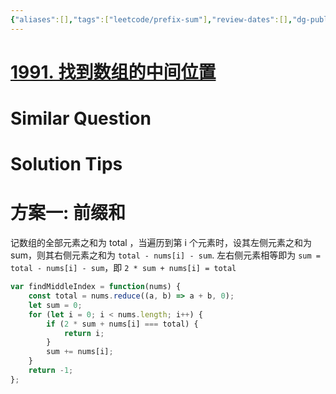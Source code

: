 ```yaml
---
{"aliases":[],"tags":["leetcode/prefix-sum"],"review-dates":[],"dg-publish":true,"difficulty":"easy","date-created":"2023-08-09-Wed, 3:55:10 pm","date-modified":"2023-08-09-Wed, 7:57:01 pm","permalink":"/programming/basic/leetcode/1991. 找到数组的中间位置/","dgPassFrontmatter":true}
---
```



# [1991. 找到数组的中间位置](https://leetcode.cn/problems/find-the-middle-index-in-array/)

# Similar Question

# Solution Tips

# 方案一: 前缀和

记数组的全部元素之和为 total ，当遍历到第 i 个元素时，设其左侧元素之和为 sum，则其右侧元素之和为 `total - nums[i] - sum`. 左右侧元素相等即为 `sum = total - nums[i] - sum`，即 `2 * sum + nums[i] = total`

```js
var findMiddleIndex = function(nums) {
    const total = nums.reduce((a, b) => a + b, 0);
    let sum = 0;
    for (let i = 0; i < nums.length; i++) {
        if (2 * sum + nums[i] === total) {
            return i;
        }
        sum += nums[i];
    }
    return -1;
};
```
